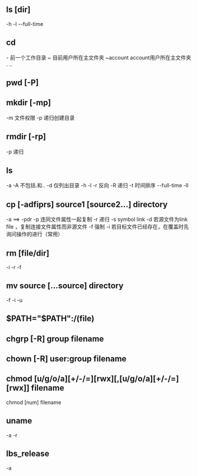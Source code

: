 ## ls [dir]
-h
-l
--full-time
## cd
\- 前一个工作目录
~ 目前用户所在主文件夹
~account account用户所在主文件夹
.
..
## pwd [-P]
## mkdir [-mp]
-m 文件权限
-p 递归创建目录
## rmdir [-rp]
-p 递归
## ls
-a
-A 不包括.和..
-d 仅列出目录
-h
-l
-r 反向
-R 递归
-t 时间排序
--full-time
-ll
## cp [-adfiprs] source1 [source2...] directory
-a ==> -pdr
-p 连同文件属性一起复制
-r 递归
-s symbol link
-d 若源文件为link file ，复制连接文件属性而非源文件
-f 强制
-i 若目标文件已经存在，在覆盖时先询问操作的进行（常用）
## rm [file/dir]
-i
-r
-f
## mv source [...source] directory
-f
-i
-u
## $PATH="$PATH":/(file)

## chgrp [-R] group filename

## chown [-R] user:group filename

## chmod [u/g/o/a][+/-/=][rwx][,[u/g/o/a][+/-/=][rwx]] filename
chmod [num] filename





## uname
-a
-r

## lbs_release
-a
